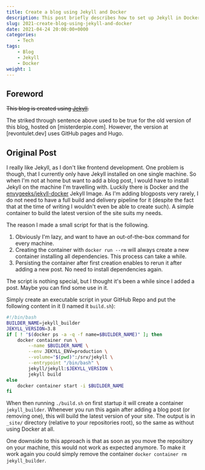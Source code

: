 ```yaml
---
title: Create a blog using Jekyll and Docker
description: This post briefly describes how to set up Jekyll in Docker to create your own blog.
slug: 2021-create-blog-using-jekyll-and-docker
date: 2021-04-24 20:00:00+0000
categories:
    - Tech
tags:
    - Blog
    - Jekyll
    - Docker
weight: 1
---
```


## Foreword

~~This blog is created using [Jekyll](https://jekyllrb.com/).~~

The striked through sentence above used to be true for the old version of this blog, hosted on [misterderpie.com].
However, the version at [revontulet.dev] uses GitHub pages and Hugo.

## Original Post

I really like Jekyll, as I don't like frontend development.
One problem is though, that I currently only have Jekyll installed on one single machine.
So when I'm not at home but want to add a blog post, I would have to install Jekyll on the machine I'm travelling with.
Luckily there is Docker and the [envygeeks/jekyll-docker](https://github.com/envygeeks/jekyll-docker) Jekyll Image.
As I'm adding blogposts very rarely, I do not need to have a full build and delivery pipeline for it (despite the fact that at the time of writing I wouldn't even be able to create such).
A simple container to build the latest version of the site suits my needs.

The reason I made a small script for that is the following.
1. Obviously I'm lazy, and want to have an out-of-the-box command for every machine.
2. Creating the container with `docker run --rm` will always create a new container installing all dependencies.
This process can take a while.
3. Persisting the container after first creation enables to rerun it after adding a new post.
No need to install dependencies again.

The script is nothing special, but I thought it's been a while since I added a post.
Maybe you can find some use in it.


Simply create an executable script in your GitHub Repo and put the following content in it (I named it `build.sh`):
```bash
#!/bin/bash
BUILDER_NAME=jekyll_builder
JEKYLL_VERSION=3.8
if [ ! "$(docker ps -a -q -f name=$BUILDER_NAME)" ]; then
    docker container run \
        --name $BUILDER_NAME \
        --env JEKYLL_ENV=production \
        --volume="$(pwd)":/srv/jekyll \
        --entrypoint "/bin/bash" \
        jekyll/jekyll:$JEKYLL_VERSION \
        jekyll build
else
    docker container start -i $BUILDER_NAME
fi
```

When then running `./build.sh` on first startup it will create a container `jekyll_builder`.
Whenever you run this again after adding a blog post (or removing one), this will build the latest version of your site.
The output is in `_site/` directory (relative to your repositories root), so the same as without using Docker at all.

One downside to this approach is that as soon as you move the repository on your machine, this would not work as expected anymore.
To make it work again you could simply remove the container `docker container rm jekyll_builder`.